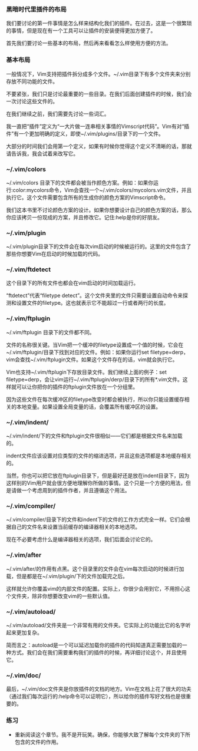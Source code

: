 ### 黑暗时代里插件的布局

我们要讨论的第一件事情是怎么样来结构化我们的插件。在过去，这是一个很繁琐的事情，但是现在有一个工具可以让插件的安装便得更加方便了。

首先我们要讨论一些基本的布局，然后再来看看怎么样使用方便的方法。

### 基本布局


一般情况下，Vim支持把插件拆分成多个文件。~/.vim目录下有多个文件夹来分别存放不同功能的文件。

不要紧张，我们只是讨论最重要的一些目录。在我们后面创建插件的时候，我们会一次讨论这些文件的。

在我们继续之前，我们需要先讨论一些词汇。

我一直把“插件”定义为“一大片做一连串相关事情的Vimscript代码”。Vim有对“插件”有一个更加明确的定义，即使~/.vim/plugins/目录下的一个文件。

大部分的时间我们会用第一个定义，如果有时候你觉得这个定义不清晰的话，那就请告诉我，我会试着来改写它。

### ~/.vim/colors

~/.vim/colors 目录下的文件都会被当作颜色方案。例如：如果你运行:color:mycolors命令，Vim会查找一个~/.vim/colors/mycolors.vim文件，并且执行它。这个文件需要包含所有的生成你的颜色方案的Vimscript命令。

我们这本书里不讨论颜色方案的设计。如果你想要设计自己的颜色方案的话，那么你应该拷贝一份现成的方案，并且修改它。记住:help是你的好朋友。

### ~/.vim/plugin

~/.vim/plugin目录下的文件会在每次vim启动的时候被运行的。这里的文件包含了那些你想要Vim在启动的时候加载的代码。

### ~/.vim/ftdetect

这个目录下的所有文件也都会在vim启动的时间加载运行。

“ftdetect”代表“filetype detect”。这个文件夹里的文件只需要设置自动命令来探测和设置文件的filetype。这也就表示它不能超过一行或者两行的长度。

### ~/.vim/ftplugin

~/.vim/ftplugin 目录下的文件都不同。

文件的名称很关键。当Vim把一个缓冲的filetype设置成一个值的时候，它会在~/.vim/ftplugin/目录下找到对应的文件。例如：如果你运行set filetype=derp，vim会查找~/.vim/ftplugin文件。如果这个文件存在的话，vim就会执行它。

Vim也支持~/.vim/ftplugin下存放目录文件。我们继续上面的例子：set filetype=derp，会让vim运行~/.vim/ftplugin/derp/目录下的所有*.vim文件。这样就可以让你把你的插件的ftplugin文件放在一个分组里。

因为这些文件在每次缓冲区的filetype改变时都会被执行，所以你只能设置缓存相关的本地变量。如果设置全局变量的话，会覆盖所有缓冲区的设置。

### ~/.vim/indent/

~/.vim/indent/下的文件和ftplugin文件很相似——它们都是根据文件名来加载的。

indent文件应该设置对应类型的文件的缩进选项，并且这些选项都是本地缓存相关的。

当然，你也可以把它放在ftplugin目录下，但是最好还是放在indent目录下，因为这样别的Vim用户就会很方便地理解你所做的事情。这个只是一个方便的用法，但是请做一个考虑周到的插件作者，并且遵循这个用法。

### ~/.vim/compiler/

~/.vim/compiler/目录下的文件和indent下的文件的工作方式完全一样。它们会根据自己的文件名来设置当前缓存的编译器相关的本地选项。

现在不必要考虑什么是编译器相关的选项，我们后面会讨论它的。

### ~/.vim/after

~/.vim/after/的作用有点黑。这个目录里的文件会在vim每次启动的时候进行加载，但是都是在~/.vim/plugin/下的文件加载完之后。

这样就允许你覆盖vim的内部文件的配置。实际上，你很少会用到它，不用担心这个文件夹，除非你想要改变vim的一些默认值。

### ~/.vim/autoload/

~/.vim/autoload/文件夹是一个非常有用的文件夹。它实际上的功能比它的名字听起来更加复杂。

简而言之：autoload是一个可以延迟加载你的插件的代码知道真正需要加载的一种方式。我们会在我们需要重构我们的插件的时候，再详细讨论这个，并且使用它。

### ~/.vim/doc/

最后，~/.vim/doc文件夹是你放插件的文档的地方。Vim在文档上花了很大的功夫（通过我们每次运行的:help命令可以证明它），所以给你的插件写好文档也是很重要的。

### 练习

- 重新阅读这个章节。我不是开玩笑。确保，你能够大致了解每个文件夹的下所包含的文件的作用。
